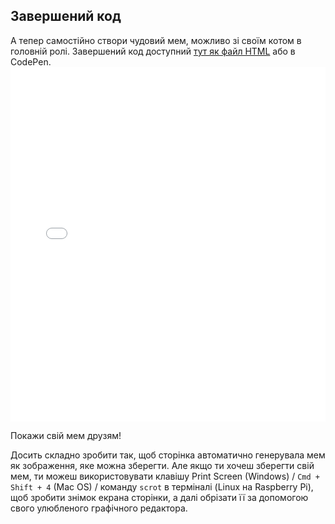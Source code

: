 ## Завершений код

А тепер самостійно створи чудовий мем, можливо зі своїм котом в головній ролі. Завершений код доступний [тут як файл HTML](resources/index.html) або в CodePen. <iframe height='567' scrolling='no' title='Генератор котячих мемів' src='//codepen.io/rpflaura/embed/NbbveK/?height=567&theme-id=0&default-tab=js,result&embed-version=2' frameborder='no' allowtransparency='true' allowfullscreen='true' style='width: 100%;'>See the Pen <a href='https://codepen.io/rpflaura/pen/NbbveK/'>Cat Meme Generator</a> by Laura Sach (<a href='https://codepen.io/rpflaura'>@rpflaura</a>) on <a href='https://codepen.io'>CodePen</a>.
</iframe>

Покажи свій мем друзям!

Досить складно зробити так, щоб сторінка автоматично генерувала мем як зображення, яке можна зберегти. Але якщо ти хочеш зберегти свій мем, ти можеш використовувати клавішу Print Screen (Windows) / `Cmd + Shift + 4` (Mac OS) / команду `scrot` в терміналі (Linux на Raspberry Pi), щоб зробити знімок екрана сторінки, а далі обрізати її за допомогою свого улюбленого графічного редактора.
